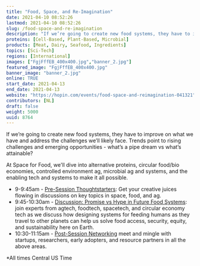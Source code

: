 ```yaml
---
title: "Food, Space, and Re-Imagination"
date: 2021-04-10 08:52:26
lastmod: 2021-04-10 08:52:26
slug: /food-space-and-re-imagination
description: "If we’re going to create new food systems, they have to improve on what we have and address the challenges we’ll likely face. Trends point to rising challenges and emerging opportunities - what’s a pipe dream vs what’s attainable?At Space for Food, we'll dive into alternative proteins, circular food/bio economies, controlled environment ag, microbial ag and systems, and the enabling tech and systems to make it all possible."
proteins: [Cell-Based, Plant-Based, Microbial]
products: [Meat, Dairy, Seafood, Ingredients]
topics: [Sci-Tech]
regions: [International]
images: ["FgjFffEB_400x400.jpg","banner_2.jpg"]
featured_image: "FgjFffEB_400x400.jpg"
banner_image: "banner_2.jpg"
online: TRUE
start_date: 2021-04-13
end_date: 2021-04-13
website: "https://hopin.com/events/food-space-and-reimagination-041321"
contributors: [NL]
draft: false
weight: 5000
uuid: 8764
---
```

<p>If we’re going to create new food systems, they have to improve on what we have and address the challenges we’ll likely face. Trends point to rising challenges and emerging opportunities - what’s a pipe dream vs what’s attainable?</p>
<p>At Space for Food, we'll dive into alternative proteins, circular food/bio economies, controlled environment ag, microbial ag and systems, and the enabling tech and systems to make it all possible.</p>
<ul>
<li>9-9:45am - <u>Pre-Session Thoughtstarters</u>: Get your creative juices flowing in discussions on key topics in space, food, and ag.</li>
<li>9:45-10:30am - <u>Discussion: Promise vs Hype in Future Food Systems</u>: join experts from agtech, foodtech, spacetech, and circular economy tech as we discuss how designing systems for feeding humans as they travel to other planets can help us solve food access, security, equity, and sustainability here on Earth.</li>
<li>10:30-11:15am - <u>Post-Session Networking</u> meet and mingle with startups, researchers, early adopters, and resource partners in all the above areas.</li>
</ul>
<p>*All times Central US Time</p>
